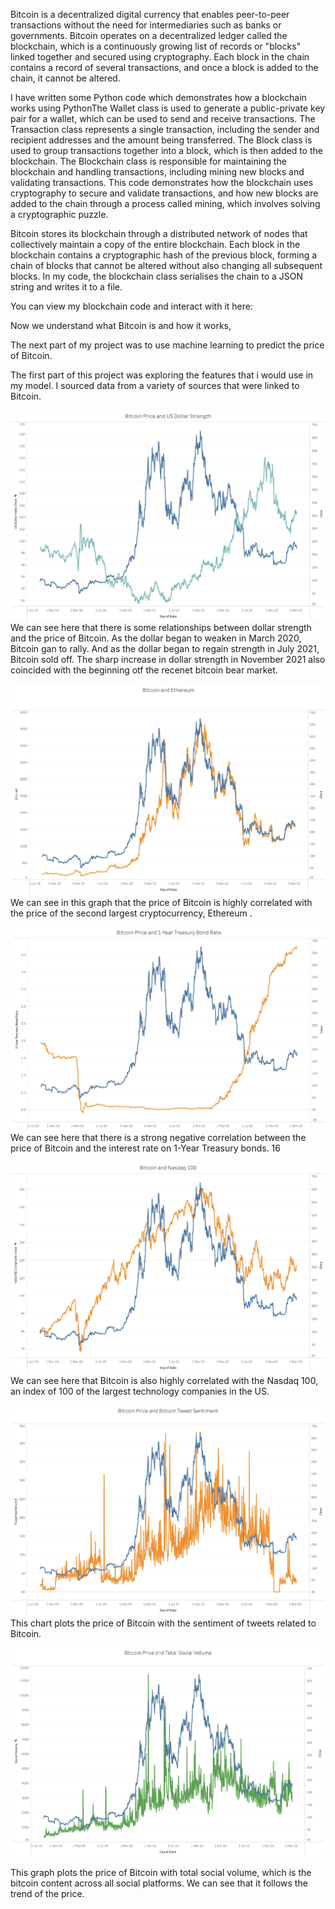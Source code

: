 Bitcoin is a decentralized digital currency that enables peer-to-peer transactions without the need for intermediaries such as banks or governments. Bitcoin operates on a decentralized ledger called the blockchain, which is a continuously growing list of records or "blocks" linked together and secured using cryptography. Each block in the chain contains a record of several transactions, and once a block is added to the chain, it cannot be altered. 

I have written some Python code which demonstrates how a blockchain works using PythonThe Wallet class is used to generate a public-private key pair for a wallet, which can be used to send and receive transactions. The Transaction class represents a single transaction, including the sender and recipient addresses and the amount being transferred. The Block class is used to group transactions together into a block, which is then added to the blockchain. The Blockchain class is responsible for maintaining the blockchain and handling transactions, including mining new blocks and validating transactions. This code demonstrates how the blockchain uses cryptography to secure and validate transactions, and how new blocks are added to the chain through a process called mining, which involves solving a cryptographic puzzle.


Bitcoin stores its blockchain through a distributed network of nodes that collectively maintain a copy of the entire blockchain. Each block in the blockchain contains a cryptographic hash of the previous block, forming a chain of blocks that cannot be altered without also changing all subsequent blocks. In my code, the blockchain class serialises the chain to a JSON string and writes it to a file.

You can view my blockchain code and interact with it here: 


Now we understand what Bitcoin is and how it works, 

The next part of my project was to use machine learning to predict the price of Bitcoin.

The first part of this project was exploring the features that i would use in my model. I sourced data from a variety of sources that were linked to Bitcoin. 



![ds](/images/btc_ds.jpg)
We can see here that there is some relationships between dollar strength and the price of Bitcoin. As the dollar began to weaken in March 2020, Bitcoin gan to rally. And as the dollar began to regain strength in July 2021, Bitcoin sold off. The sharp increase in dollar strength in November 2021 also coincided with the beginning otf the recenet bitcoin bear market. 


![et](/images/btc_eth.jpg)
We can see in this graph that the price of Bitcoin is highly correlated with the price of the second largest cryptocurrency, Ethereum .


![tb](/images/btc_tb.jpg)
We can see here that there is a strong negative correlation between the price of Bitcoin and the interest rate on 1-Year Treasury bonds. 16



![ns](/images/btc_ns.jpg)
We can see here that Bitcoin is also highly correlated with the Nasdaq 100, an index of 100 of the largest technology companies in the US.



![ts](/images/btc_ts.jpg)
This chart plots the price of Bitcoin with the sentiment of tweets related to Bitcoin. 

![sv](/images/btc_sv.jpg)

This graph plots the price of Bitcoin with total social volume, which is the bitcoin content across all social platforms. We can see that it follows the trend of the price.



